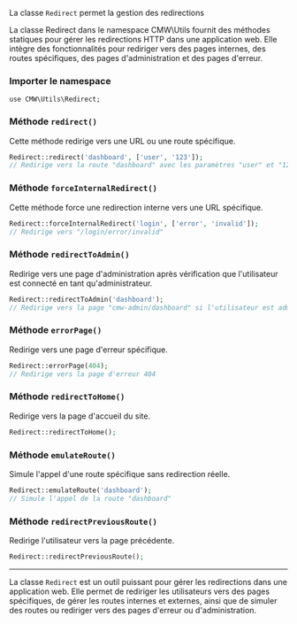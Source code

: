 La classe `Redirect` permet la gestion des redirections

La classe Redirect dans le namespace CMW\Utils fournit des méthodes statiques pour gérer les redirections HTTP dans une application web. Elle intègre des fonctionnalités pour rediriger vers des pages internes, des routes spécifiques, des pages d'administration et des pages d'erreur.

### Importer le namespace
`use CMW\Utils\Redirect;`

### Méthode `redirect()`
Cette méthode redirige vers une URL ou une route spécifique.
```php
Redirect::redirect('dashboard', ['user', '123']);
// Redirige vers la route "dashboard" avec les paramètres "user" et "123"
```

### Méthode `forceInternalRedirect()`
Cette méthode force une redirection interne vers une URL spécifique.
```php
Redirect::forceInternalRedirect('login', ['error', 'invalid']);
// Redirige vers "/login/error/invalid"
```

### Méthode `redirectToAdmin()`
Redirige vers une page d'administration après vérification que l'utilisateur est connecté en tant qu'administrateur.

```php
Redirect::redirectToAdmin('dashboard');
// Redirige vers la page "cmw-admin/dashboard" si l'utilisateur est administrateur
```

### Méthode `errorPage()`
Redirige vers une page d'erreur spécifique.
```php
Redirect::errorPage(404);
// Redirige vers la page d'erreur 404
```

### Méthode `redirectToHome()`
Redirige vers la page d'accueil du site.
```php
Redirect::redirectToHome();
```

### Méthode `emulateRoute()`
Simule l'appel d'une route spécifique sans redirection réelle.
```php
Redirect::emulateRoute('dashboard');
// Simule l'appel de la route "dashboard"
```

### Méthode `redirectPreviousRoute()`
Redirige l'utilisateur vers la page précédente.
```php
Redirect::redirectPreviousRoute();
```

---

La classe `Redirect` est un outil puissant pour gérer les redirections dans une application web. Elle permet de rediriger les utilisateurs vers des pages spécifiques, de gérer les routes internes et externes, ainsi que de simuler des routes ou rediriger vers des pages d'erreur ou d'administration.